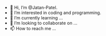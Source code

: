 - 👋 Hi, I’m @Jatan-Patel.
- 👀 I’m interested in coding and programming.
- 🌱 I’m currently learning ...
- 💞️ I’m looking to collaborate on ...
- 📫 How to reach me ...

<!---
Jatan-Patel/Jatan-Patel is a ✨ special ✨ repository because its `README.md` (this file) appears on your GitHub profile.
You can click the Preview link to take a look at your changes.
--->

